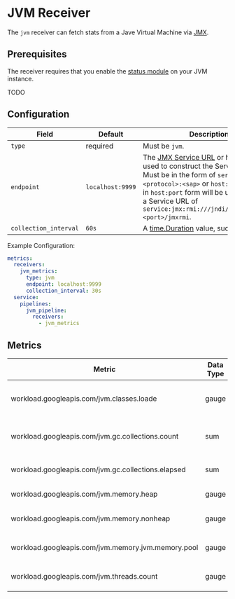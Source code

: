 # JVM Receiver

The `jvm` receiver can fetch stats from a Jave Virtual Machine via [JMX](https://www.oracle.com/java/technologies/javase/javamanagement.html).


## Prerequisites

The receiver requires that you enable the [status module](http://jvm.org/en/docs/http/ngx_http_stub_status_module.html) on your JVM instance.

TODO

## Configuration

| Field                 | Default          | Description |
| ---                   | ---              | ---         |
| `type`                | required         | Must be `jvm`. |
| `endpoint`            | `localhost:9999` | The [JMX Service URL](https://docs.oracle.com/javase/8/docs/api/javax/management/remote/JMXServiceURL.html) or host and port used to construct the Service URL. Must be in the form of `service:jmx:<protocol>:<sap>` or `host:port`. Values in `host:port` form will be used to create a Service URL of `service:jmx:rmi:///jndi/rmi://<host>:<port>/jmxrmi`. |
| `collection_interval` | `60s`            | A [time.Duration](https://pkg.go.dev/time#ParseDuration) value, such as `30s` or `5m`. |

Example Configuration:

```yaml
metrics:
  receivers:
    jvm_metrics:
      type: jvm
      endpoint: localhost:9999
      collection_interval: 30s
  service:
    pipelines:
      jvm_pipeline:
        receivers:
          - jvm_metrics
```

## Metrics

| Metric                                             | Data Type | Unit        | Labels | Description |
| ---                                                | ---       | ---         | ---    | ---         | 
| workload.googleapis.com/jvm.classes.loade          | gauge     | 1           |        | Current number of loaded classes |
| workload.googleapis.com/jvm.gc.collections.count   | sum       | 1           | name   | Total number of garbage collections |
| workload.googleapis.com/jvm.gc.collections.elapsed | sum       | ms          | name   | Time spent garbage collecting |
| workload.googleapis.com/jvm.memory.heap            | gauge     | by          |        | Current heap usage |
| workload.googleapis.com/jvm.memory.nonheap         | gauge     | by          |        | Current non-heap usage |
| workload.googleapis.com/jvm.memory.jvm.memory.pool | gauge     | by          | name   | Current memory pool usage |
| workload.googleapis.com/jvm.threads.count          | gauge     | 1           |        | Current number of threads |